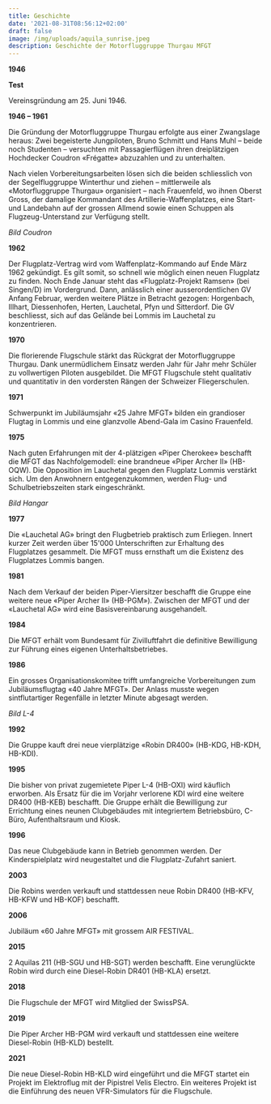 ```yaml
---
title: Geschichte
date: '2021-08-31T08:56:12+02:00'
draft: false
image: /img/uploads/aquila_sunrise.jpeg
description: Geschichte der Motorfluggruppe Thurgau MFGT
---
```

**1946**

**Test**

Vereinsgründung am 25. Juni 1946.

**1946 – 1961**

Die Gründung der Motorfluggruppe Thurgau erfolgte aus einer Zwangslage heraus: Zwei begeisterte Jungpiloten, Bruno Schmitt und Hans Muhl – beide noch Studenten – versuchten mit Passagierflügen ihren dreiplätzigen Hochdecker Coudron «Frégatte» abzuzahlen und zu unterhalten.

Nach vielen Vorbereitungsarbeiten lösen sich die beiden schliesslich von der Segelfluggruppe Winterthur und ziehen – mittlerweile als «Motorfluggruppe Thurgau» organisiert – nach Frauenfeld, wo ihnen Oberst Gross, der damalige Kommandant des Artillerie-Waffenplatzes, eine Start- und Landebahn auf der grossen Allmend sowie einen Schuppen als Flugzeug-Unterstand zur Verfügung stellt.

_Bild Coudron_

**1962**

Der Flugplatz-Vertrag wird vom Waffenplatz-Kommando auf Ende März 1962 gekündigt. Es gilt somit, so schnell wie möglich einen neuen Flugplatz zu finden. Noch Ende Januar steht das «Flugplatz-Projekt Ramsen» (bei Singen/D) im Vordergrund. Dann, anlässlich einer ausserordentlichen GV Anfang Februar, werden weitere Plätze in Betracht gezogen: Horgenbach, Illhart, Diessenhofen, Herten, Lauchetal, Pfyn und Sitterdorf. Die GV beschliesst, sich auf das Gelände bei Lommis im Lauchetal zu konzentrieren.

**1970**

Die florierende Flugschule stärkt das Rückgrat der Motorfluggruppe Thurgau. Dank unermüdlichem Einsatz werden Jahr für Jahr mehr Schüler zu vollwertigen Piloten ausgebildet. Die MFGT Flugschule steht qualitativ und quantitativ in den vordersten Rängen der Schweizer Fliegerschulen.

**1971**

Schwerpunkt im Jubiläumsjahr «25 Jahre MFGT» bilden ein grandioser Flugtag in Lommis und eine glanzvolle Abend-Gala im Casino Frauenfeld.

**1975**

Nach guten Erfahrungen mit der 4-plätzigen «Piper Cherokee» beschafft die MFGT das Nachfolgemodell: eine brandneue «Piper Archer II» (HB-OQW). Die Opposition im Lauchetal gegen den Flugplatz Lommis verstärkt sich. Um den Anwohnern entgegenzukommen, werden Flug- und Schulbetriebszeiten stark eingeschränkt.

_Bild Hangar_

**1977**

Die «Lauchetal AG» bringt den Flugbetrieb praktisch zum Erliegen. Innert kurzer Zeit werden über 15'000 Unterschriften zur Erhaltung des Flugplatzes gesammelt. Die MFGT muss ernsthaft um die Existenz des Flugplatzes Lommis bangen.

**1981**

Nach dem Verkauf der beiden Piper-Viersitzer beschafft die Gruppe eine weitere neue «Piper Archer II» (HB-PGM»). Zwischen der MFGT und der «Lauchetal AG» wird eine Basisvereinbarung ausgehandelt.

**1984**

Die MFGT erhält vom Bundesamt für Zivilluftfahrt die definitive Bewilligung zur Führung eines eigenen Unterhaltsbetriebes.

**1986**

Ein grosses Organisationskomitee trifft umfangreiche Vorbereitungen zum Jubiläumsflugtag «40 Jahre MFGT». Der Anlass musste wegen sintflutartiger Regenfälle in letzter Minute abgesagt werden.

_Bild L-4_

**1992**

Die Gruppe kauft drei neue vierplätzige «Robin DR400» (HB-KDG, HB-KDH, HB-KDI).

**1995**

Die bisher von privat zugemietete Piper L-4 (HB-OXI) wird käuflich erworben. Als Ersatz für die im Vorjahr verlorene KDI wird eine weitere DR400 (HB-KEB) beschafft. Die Gruppe erhält die Bewilligung zur Errichtung eines neunen Clubgebäudes mit integriertem Betriebsbüro, C-Büro, Aufenthaltsraum und Kiosk.

**1996**

Das neue Clubgebäude kann in Betrieb genommen werden. Der Kinderspielplatz wird neugestaltet und die Flugplatz-Zufahrt saniert.

**2003**

Die Robins werden verkauft und stattdessen neue Robin DR400 (HB-KFV, HB-KFW und HB-KOF) beschafft.

**2006**

Jubiläum «60 Jahre MFGT» mit grossem AIR FESTIVAL.

**2015**

2 Aquilas 211 (HB-SGU und HB-SGT) werden beschafft. Eine verunglückte Robin wird durch eine Diesel-Robin DR401 (HB-KLA) ersetzt.

**2018**

Die Flugschule der MFGT wird Mitglied der SwissPSA.

**2019**

Die Piper Archer HB-PGM wird verkauft und stattdessen eine weitere Diesel-Robin (HB-KLD) bestellt.

**2021**

Die neue Diesel-Robin HB-KLD wird eingeführt und die MFGT startet ein Projekt im Elektroflug mit der Pipistrel Velis Electro. Ein weiteres Projekt ist die Einführung des neuen VFR-Simulators für die Flugschule.

